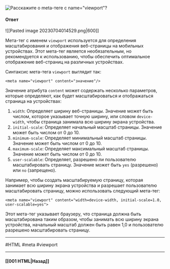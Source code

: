 ![Расскажите о meta-теге с `name="viewport"`?](https://youtu.be/rWEsjNWBoIE?t=36)

#### Ответ

![[Pasted image 20230704014529.png|600]]

Мета-тег с именем `viewport` используется для определения масштабирования и отображения веб-страницы на мобильных устройствах. Этот мета-тег является необязательным, но рекомендуется к использованию, чтобы обеспечить оптимальное отображение веб-страниц на различных устройствах.

Синтаксис мета-тега `viewport` выглядит так:

```
<meta name="viewport" content="значение"/>
```

Значение атрибута `content` может содержать несколько параметров, которые определяют, как будет масштабироваться и отображаться страница на устройствах:

1. `width`: Определяет ширину веб-страницы. Значение может быть числом, которое указывает точную ширину, или словом `device-width`, чтобы страница занимала всю ширину экрана устройства.
2. `initial-scale`: Определяет начальный масштаб страницы. Значение может быть числом от 0 до 10.
3. `minimum-scale`: Определяет минимальный масштаб страницы. Значение может быть числом от 0 до 10.
4. `maximum-scale`: Определяет максимальный масштаб страницы. Значение может быть числом от 0 до 10.
5. `user-scalable`: Определяет, разрешено ли пользователю масштабировать страницу. Значение может быть `yes` (разрешено) или `no` (запрещено).

Например, чтобы создать масштабируемую страницу, которая занимает всю ширину экрана устройства и разрешает пользователю масштабировать страницу, можно использовать следующий мета-тег:

```
<meta name="viewport" content="width=device-width, initial-scale=1.0, user-scalable=yes">
```

Этот мета-тег указывает браузеру, что страница должна быть масштабирована таким образом, чтобы занимать всю ширину экрана устройства, начальный масштаб должен быть равен 1,0 и пользователю разрешено масштабировать страницу.

___
#HTML #meta #viewport 

___

#### [[001 HTML|Назад]]